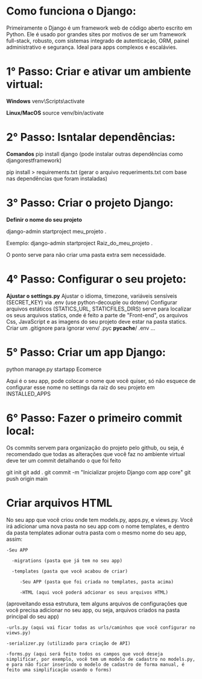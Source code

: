# Como funciona o Django:

Primeiramente o Django é um framework web de código aberto escrito em Python. Ele é usado por grandes sites por motivos de ser um framework full-stack, robusto, com sistemas integrado de autenticação, ORM, painel administrativo e segurança. Ideal para apps complexos e escalávies. 

# 1° Passo: Criar e ativar um ambiente virtual: 
**Windows**
venv\Scripts\activate

**Linux/MacOS**
source venv/bin/activate

# 2° Passo: Isntalar dependências:
**Comandos**
pip install django (pode instalar outras dependências como djangorestframework)

pip install > requirements.txt (gerar o arquivo requeriments.txt com base nas dependências que foram instaladas)

# 3° Passo: Criar o projeto Django:

**Definir o nome do seu projeto**

django-admin startproject meu_projeto .

Exemplo: django-admin startproject Raiz_do_meu_projeto . 

O ponto serve para não criar uma pasta extra sem necessidade.

# 4° Passo: Configurar o seu projeto:

**Ajustar o settings.py**
Ajustar o idioma, timezone, variáveis sensíveis (SECRET_KEY) via .env (use python-decouple ou dotenv)
Configurar arquivos estáticos (STATICS_URL, STATICFILES_DIRS) serve para localizar os seus arquivos statics, onde é feito a parte de "Front-end", os arquivos Css, JavaScript e as imagens do seu projeto deve estar na pasta statics. 
Criar um .gitignore para ignorar venv/ .pyc __pycache__/ .env ...

# 5° Passo: Criar um app Django:

python manage.py startapp Ecomerce 

Aqui é o seu app, pode colocar o nome que você quiser, só não esquece de configurar esse nome no settings da raiz do seu projeto em INSTALLED_APPS 

# 6° Passo: Fazer o primeiro commit local:

Os commits servem para organização do projeto pelo github, ou seja, é recomendado que todas as alterações que você faz no ambiente virtual deve ter um commit detalhando o que foi feito

git init 
git add . 
git commit -m "Inicializar projeto Django com app core"
git push origin main

# Criar arquivos HTML

No seu app que você criou onde tem models.py, apps.py, e views.py. Você irá adicionar uma nova pasta no seu app com o nome templates, e dentro da pasta templates adionar outra pasta com o mesmo nome do seu app, assim:


    -Seu APP

      -migrations (pasta que já tem no seu app)
  
      -templates (pasta que você acabou de criar)
  
         -Seu APP (pasta que foi criada no templates, pasta acima)
    
         -HTML (aqui você poderá adcionar os seus arquivos HTML)
    
(aproveitando essa estrutura, tem alguns arquivos de configurações que você precisa adicionar no seu app, ou seja, arquivos criados na pasta principal do seu app)

    -urls.py (aqui vai ficar todas as urls/caminhos que você configurar no views.py)

    -serializer.py (utilizado para criação de API)

    -forms.py (aqui será feito todos os campos que você deseja simplificar, por exemplo, você tem um modelo de cadastro no models.py, e para não ficar inserindo o modelo de cadastro de forma manual, é feito uma simplificação usando o forms)



